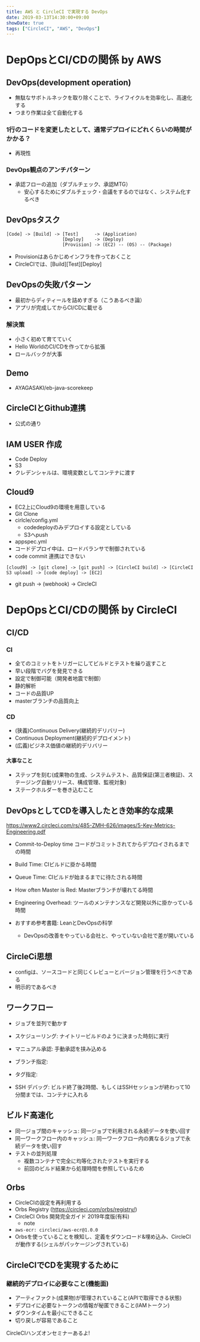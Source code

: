 ```yaml
---
title: AWS と CircleCI で実現する DevOps
date: 2019-03-13T14:30:00+09:00
showDate: true
tags: ["CircleCI", "AWS", "DevOps"]
---
```


# DepOpsとCI/CDの関係 by AWS
## DevOps(development operation)
- 無駄なサボトルネックを取り除くことで、ライフイクルを効率化し、高速化する
- つまり作業は全て自動化する
### 1行のコードを変更したとして、通常デプロイにどれくらいの時間がかかる？
- 再現性
### DevOps観点のアンチパターン
- 承認フローの追加（ダブルチェック、承認MTG）
  - 安心するためにダブルチェック・会議をするのではなく、システム化するべき

## DevOpsタスク
```
[Code] -> [Build] -> [Test]      -> (Application)
                     [Deploy]    -> (Deploy)
                     [Provision] -> (EC2) -- (OS) -- (Package)
```
- Provisionはあらかじめインフラを作っておくこと
- CircleCIでは、[Build][Test][Deploy]

## DevOpsの失敗パターン
- 最初からディティールを詰めすぎる（こうあるべき論）
- アプリが完成してからCI/CDに載せる
### 解決策
- 小さく初めて育てていく
- Hello WorldのCI/CDを作ってから拡張
- ロールバックが大事

## Demo
- AYAGASAKI/eb-java-scorekeep
## CircleCIとGithub連携
- 公式の通り
## IAM USER 作成
- Code Deploy
- S3
- クレデンシャルは、環境変数としてコンテナに渡す
## Cloud9
- EC2上にCloud9の環境を用意している
- Git Clone
- cirlcle/config.yml
  - codedeployのみデプロイする設定としている
  - S3へpush
- appspec.yml
- コードデプロイ中は、ロードバランサで制御されている
- code commit 連携はできない

```
[cloud9] -> [git clone] -> [git push] -> [CircleCI build] -> [CircleCI S3 upload] -> [code deploy] -> [EC2]
```
- git push -> (webhook) -> CircleCI

# DepOpsとCI/CDの関係 by CircleCI
## CI/CD
### CI
- 全てのコミットをトリガーにしてビルドとテストを繰り返すこと
- 早い段階でバグを発見できる
- 設定で制御可能（開発者地震で制御）
- 静的解析
- コードの品質UP
- masterブランチの品質向上

### CD
- (狭義)Continuous Delivery(継続的デリバリー)
- Continuous Deployment(継続的デプロイメント)
- (広義)ビジネス価値の継続的デリバリー

#### 大事なこと
- ステップを刻む(成果物の生成、システムテスト、品質保証(第三者検証)、ステージング自動リリース、構成管理、監視対象)
- ステークホルダーを巻き込むこと

## DevOpsとしてCDを導入したとき効率的な成果
https://www2.circleci.com/rs/485-ZMH-626/images/5-Key-Metrics-Engineering.pdf
- Commit-to-Deploy time コードがコミットされてからデプロイされるまでの時間
- Build Time: CIビルドに掛かる時間
- Queue Time: CIビルドが始まるまでに待たされる時間
- How often Master is Red: Masterブランチが壊れてる時間
- Engineering Overhead: ツールのメンテナンスなど開発以外に掛かっている時間

- おすすめ参考書籍: LeanとDevOpsの科学
  - DevOpsの改善をやっている会社と、やっていない会社で差が開いている

## CircleCi思想
- configは、ソースコードと同じくレビューとバージョン管理を行うべきである
- 明示的であるべき

## ワークフロー
- ジョブを並列で動かす
- スケジューリング: ナイトリービルドのように決まった時刻に実行
- マニュアル承認: 手動承認を挟み込める
- ブランチ指定:
- タグ指定:

- SSH デバッグ: ビルド終了後2時間、もしくはSSHセッションが終わって10分間までは、コンテナに入れる

## ビルド高速化
- 同一ジョブ間のキャッシュ: 同一ジョブで利用される永続データを使い回す
- 同一ワークフロー内のキャッシュ: 同一ワークフロー内の異なるジョブで永続データを使い回す
- テストの並列処理
  - 複数コンテナで完全に均等化されたテストを実行する
  - 前回のビルド結果から処理時間を参照しているため

## Orbs
- CircleCIの設定を再利用する
- Orbs Registry (https://circleci.com/orbs/registry/)
- CircleCI Orbs 開発完全ガイド 2019年度版(有料)
  - note
- `aws-ecr: circleci/aws-ecr@1.0.0`
- Orbsを使っていることを検知し、定義をダウンロード&埋め込み、CircleCIが動作する(シェルがパッケージングされている)

## CircleCIでCDを実現するために
### 継続的デプロイに必要なこと(機能面)
- アーティファクト(成果物)が管理されていること(APIで取得できる状態)
- デプロイに必要なトークンの情報が秘匿できること(IAMトークン)
- ダウンタイムを最小にできること
- 切り戻しが容易であること

CircleCIハンズオンセミナーあるよ!
